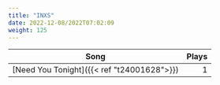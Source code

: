 ```yaml
---
title: "INXS"
date: 2022-12-08/2022T07:02:09
weight: 125
---
```




 Song | Plays 
----- | -----:
[Need You Tonight]({{< ref "t24001628">}}) | 1
